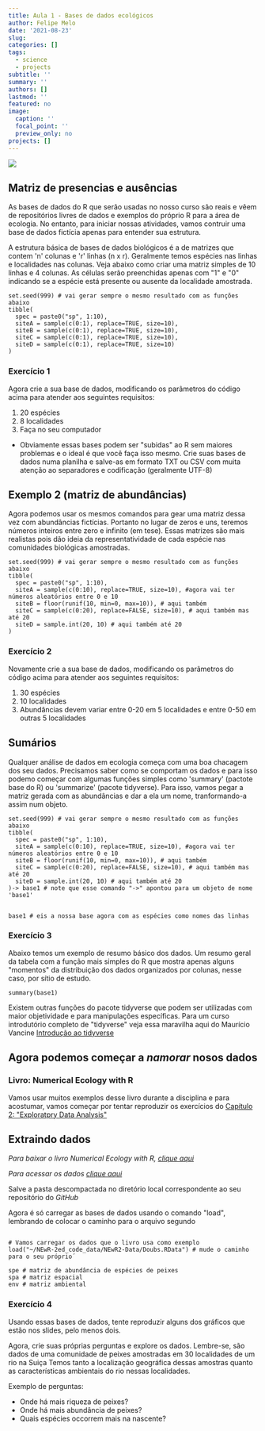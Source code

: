 ```yaml
---
title: Aula 1 - Bases de dados ecológicos
author: Felipe Melo
date: '2021-08-23'
slug: 
categories: []
tags:
  - science
  - projects
subtitle: ''
summary: ''
authors: []
lastmod: ''
featured: no
image:
  caption: ''
  focal_point: ''
  preview_only: no
projects: []
---
```


![](/courses/eco_num/base_dados/_index_base_dados_files/database.jpg)

## Matriz de presencias e ausências

As bases de dados do R que serão usadas no nosso curso são reais e vêem de repositórios livres de dados e exemplos do próprio R para a área de ecologia. No entanto, para iniciar nossas atividades, vamos contruir uma base de dados fictícia apenas para entender sua estrutura.

A estrutura básica de bases de dados biológicos é a de matrizes que contem 'n' colunas e 'r' linhas (n x r). Geralmente temos espécies nas linhas e localidades nas colunas. Veja abaixo como criar uma matriz simples de 10 linhas e 4 colunas. As células serão preenchidas apenas com "1" e "0" indicando se a espécie está presente ou ausente da localidade amostrada.

```{r base_ficticia, echo=TRUE}
set.seed(999) # vai gerar sempre o mesmo resultado com as funções abaixo
tibble(
  spec = paste0("sp", 1:10),
  siteA = sample(c(0:1), replace=TRUE, size=10),
  siteB = sample(c(0:1), replace=TRUE, size=10),
  siteC = sample(c(0:1), replace=TRUE, size=10),
  siteD = sample(c(0:1), replace=TRUE, size=10)
)
```

### Exercício 1

Agora crie a sua base de dados, modificando os parâmetros do código acima para atender aos seguintes requisitos:

1) 20 espécies  
2) 8 localidades
3) Faça no seu computador


* Obviamente essas bases podem ser "subidas" ao R sem maiores problemas e o ideal é que você faça isso mesmo. Crie suas bases de dados numa planilha e salve-as em formato TXT ou CSV com muita atenção ao separadores e codificação (geralmente UTF-8)


## Exemplo 2 (matriz de abundâncias)

Agora podemos usar os mesmos comandos para gear uma matriz dessa vez com abundâncias fictícias. Portanto no lugar de zeros e uns, teremos números inteiros entre zero e infinito (em tese). Essas matrizes são mais realistas pois dão ideia da representatividade de cada espécie nas comunidades biológicas amostradas.


```{r base_abund}
set.seed(999) # vai gerar sempre o mesmo resultado com as funções abaixo
tibble(
  spec = paste0("sp", 1:10),
  siteA = sample(c(0:10), replace=TRUE, size=10), #agora vai ter números aleatórios entre 0 e 10
  siteB = floor(runif(10, min=0, max=10)), # aqui também
  siteC = sample(c(0:20), replace=FALSE, size=10), # aqui também mas até 20
  siteD = sample.int(20, 10) # aqui também até 20
)
```

### Exercício 2

Novamente crie a sua base de dados, modificando os parâmetros do código acima para atender aos seguintes requisitos:

1) 30 espécies  
2) 10 localidades  
3) Abundâncias devem variar entre 0-20 em 5 localidades e entre 0-50 em outras 5 localidades


## Sumários

Qualquer análise de dados em ecologia começa com uma boa chacagem dos seu dados. Precisamos saber como se comportam os dados e para isso podemo começar com algumas funções simples como 'summary' (pactote base do R) ou 'summarize' (pacote tidyverse). Para isso, vamos pegar a matriz gerada com as abundâncias e dar a ela um nome, tranformando-a assim num objeto.

```{r summary, echo=TRUE}
set.seed(999) # vai gerar sempre o mesmo resultado com as funções abaixo
tibble(
  spec = paste0("sp", 1:10),
  siteA = sample(c(0:10), replace=TRUE, size=10), #agora vai ter números aleatórios entre 0 e 10
  siteB = floor(runif(10, min=0, max=10)), # aqui também
  siteC = sample(c(0:20), replace=FALSE, size=10), # aqui também mas até 20
  siteD = sample.int(20, 10) # aqui também até 20
)-> base1 # note que esse comando "->" apontou para um objeto de nome 'base1'


base1 # eis a nossa base agora com as espécies como nomes das linhas
```

### Exercício 3

Abaixo temos um exemplo de resumo básico dos dados.
Um resumo geral da tabela com a função mais simples do R que mostra apenas alguns "momentos" da distribuição dos dados organizados por colunas, nesse caso, por sítio de estudo.

```{r, echo=TRUE}
summary(base1)

```
Existem outras funções do pacote tidyverse que podem ser utilizadas com maior objetividade e para manipulações específicas. Para um curso introdutório completo de "tidyverse" veja essa maravilha aqui do Maurício Vancine [Introdução ao tidyverse](https://mauriciovancine.github.io/disciplina-analise-geoespacial-r/01_aulas/04_pres_intro_geocomp_r.html) 

## Agora podemos começar a *namorar* nosos dados

### Livro: Numerical Ecology with R



Vamos usar muitos exemplos desse livro durante a disciplina e para acostumar, vamos começar por tentar reproduzir os exercícios do [Capítulo 2: "Exploratpry Data Analysis"](http://adn.biol.umontreal.ca/~numericalecology/numecolR/NEwR-2ed_code_data.zip)

## Extraindo dados

*Para baixar o livro _Numerical Ecology with R_, [clique aqui](https://github.com/fplmelo/eco_numerica/raw/558d6c1302c3bff19831c0eee28f53b0a3eb1c69/data/Numerical%20Ecology%20with%20R.pdf)*

*Para acessar os dados [clique aqui](http://adn.biol.umontreal.ca/~numericalecology/numecolR/NEwR-2ed_code_data.zip)*

Salve a pasta descompactada no diretório local correspondente ao seu repositório do _GitHub_


Agora é só carregar as bases de dados usando o comando "load", lembrando de colocar o caminho para o arquivo segundo 

```{r}

# Vamos carregar os dados que o livro usa como exemplo
load("~/NEwR-2ed_code_data/NEwR2-Data/Doubs.RData") # mude o caminho para o seu próprio´
```


```{r}
spe # matriz de abundância de espécies de peixes
spa # matriz espacial
env # matriz ambiental
```

### Exercício 4

Usando essas bases de dados, tente reproduzir alguns dos gráficos que estão nos slides, pelo menos dois.

Agora, crie suas próprias perguntas e explore os dados. Lembre-se, são dados de uma comunidade de peixes amostradas em 30 localidades de um rio na Suiça Temos tanto a localização geográfica dessas amostras quanto as características ambientais do rio nessas localidades.

Exemplo de perguntas:

- Onde há mais riqueza de peixes?
- Onde há mais abundância de peixes?
- Quais espécies occorrem mais na nascente?




